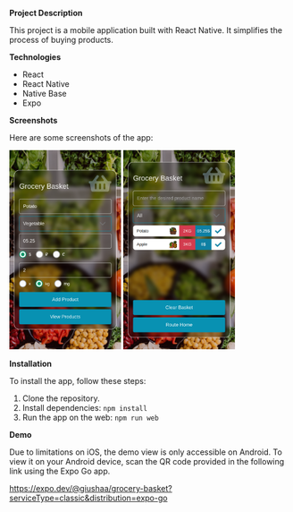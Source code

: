 **Project Description**

This project is a mobile application built with React Native. It simplifies the process of buying products.

**Technologies**

- React
- React Native
- Native Base
- Expo

**Screenshots**

Here are some screenshots of the app:

<div>
<img src="./screenshots/screenshot1.png" alt="Screenshot 1" width="200">
<img src="./screenshots/screenshot2.png" alt="Screenshot 2" width="200">
</div>

**Installation**

To install the app, follow these steps:

1. Clone the repository.
2. Install dependencies: `npm install`
3. Run the app on the web: `npm run web`

**Demo**

Due to limitations on iOS, the demo view is only accessible on Android. To view it on your Android device, scan the QR code provided in the following link using the Expo Go app.

https://expo.dev/@giushaa/grocery-basket?serviceType=classic&distribution=expo-go